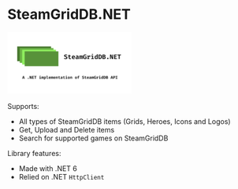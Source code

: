 # SteamGridDB.NET
<img src="https://raw.githubusercontent.com/craftersmine/SteamGridDB.NET/master/.github/RepositoryPreview.png" width="50%"/>

Supports:
* All types of SteamGridDB items (Grids, Heroes, Icons and Logos)
* Get, Upload and Delete items
* Search for supported games on SteamGridDB

Library features:
* Made with .NET 6
* Relied on .NET `HttpClient`
